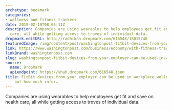 ```yaml
---
archetype: bookmark
categories:
- wellness and fitness trackers
date: 2019-02-19T08:05:11Z
description: Companies are using wearables to help employees get fit and save on health
  care, all while getting access to troves of individual data.
dropmark.editURL: http://radhikan.dropmark.com/616548/18015740
featuredImage: /img/content/post/washingtonpost-fitbit-devices-from-your-employer-can-be-used-in-workplace-wellness-programs-but-how-much-infor.jpg
link: https://www.washingtonpost.com/business/economy/with-fitness-trackers-in-the-workplace-bosses-can-monitor-your-every-step--and-possibly-more/2019/02/15/75ee0848-2a45-11e9-b011-d8500644dc98_story.html?noredirect=on
linkBrand: washingtonpost.com
slug: washingtonpost-fitbit-devices-from-your-employer-can-be-used-in-workplace-wellness-programs-but-how-much-infor
source:
  name: Dropmark
  apiendpoint: https://shah.dropmark.com/616548.json
title: FitBit devices from your employer can be used in workplace wellness programs
  – but how much infor…
---
```

Companies are using wearables to help employees get fit and save on health care, all while getting access to troves of individual data.